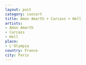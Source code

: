 ```yaml
---
layout: post
category: concert
title: Amon Amarth + Carcass + Hell
artists: 
- Amon Amarth
- Carcass
- Hell
place: 
- L'Olympia
country: France
city: Paris
---
```


